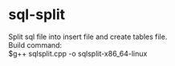 # sql-split
Split sql file into insert file and create tables file.\
Build command: \
    $g++ sqlsplit.cpp -o sqlsplit-x86_64-linux
